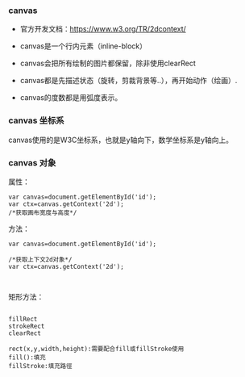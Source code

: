 ### canvas

- 官方开发文档：https://www.w3.org/TR/2dcontext/

- canvas是一个行内元素（inline-block）
- canvas会把所有绘制的图片都保留，除非使用clearRect
- canvas都是先描述状态（旋转，剪裁背景等..），再开始动作（绘画）.
- canvas的度数都是用弧度表示。

### canvas 坐标系
canvas使用的是W3C坐标系，也就是y轴向下，数学坐标系是y轴向上。





### canvas 对象

属性：
```
var canvas=document.getElementById('id');
var ctx=canvas.getContext('2d');
/*获取画布宽度与高度*/

```

方法：
```
var canvas=document.getElementById('id');

/*获取上下文2d对象*/
var ctx=canvas.getContext('2d');



```


矩形方法：
```

fillRect
strokeRect
clearRect

rect(x,y,width,height):需要配合fill或fillStroke使用
fill():填充
fillStroke:填充路徑

```